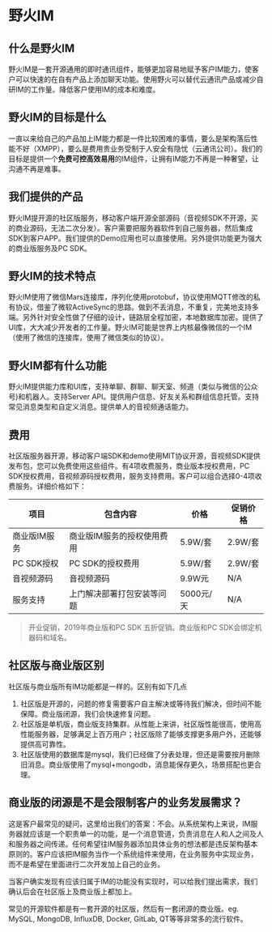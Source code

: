 # 野火IM
## 什么是野火IM
野火IM是一套开源通用的即时通讯组件，能够更加容易地赋予客户IM能力，使客户可以快速的在自有产品上添加聊天功能。使用野火可以替代云通讯产品或减少自研IM的工作量。降低客户使用IM的成本和难度。

## 野火IM的目标是什么
一直以来给自己的产品加上IM能力都是一件比较困难的事情，要么是架构落后性能不好（XMPP），要么是费用贵业务受制于人安全有隐忧（云通讯公司）。我们的目标是提供一个**免费可控高效易用**的IM组件，让拥有IM能力不再是一种奢望，让沟通不再是难事。

## 我们提供的产品
野火IM提开源的社区版服务，移动客户端开源全部源码（音视频SDK不开源，买的商业源码，无法二次分发）。客户需要把服务器软件到自己服务器，然后集成SDK到客户APP。我们提供的Demo应用也可以直接使用。另外提供功能更为强大的商业版服务及PC SDK。

## 野火IM的技术特点
野火IM使用了微信Mars连接库，序列化使用protobuf，协议使用MQTT修改的私有协议，借鉴了微软ActiveSync的思路。做到不丢消息，不重复，完美地支持多端。另外针对安全性做了仔细的设计，链路层全程加密，本地数据库加密。提供了UI库，大大减少开发者的工作量。野火IM可能是世界上内核最像微信的一个IM（使用了微信的连接库，使用了微信类似的协议）。

## 野火IM都有什么功能
野火IM提供能力库和UI库，支持单聊、群聊、聊天室、频道（类似与微信的公众号)和机器人。支持Server API。提供用户信息、好友关系和群组信息托管。支持常见消息类型和自定义消息。提供单人的音视频通话能力。

## 费用
社区版服务器开源，移动客户端SDK和demo使用MIT协议开源，音视频SDK提供发布包，您可以免费使用这些组件。有4项收费服务，商业版本授权费用，PC SDK授权费用，音视频源码授权费用，服务支持费用。客户可以组合选择0-4项收费服务。详细价格如下：

| 项目 | 包含内容 | 价格 | 促销价格
| ------ | ------ | ------ | ------- |
| 商业版IM服务 | 商业版IM服务的授权使用费用 | 5.9W/套 |  2.9W/套 |
| PC SDK授权 | PC SDK的授权费用 | 5.9W/套 |  2.9W/套 |
| 音视频源码 | 音视频源码 | 9.9W元 |   N/A |
| 服务支持 | 上门解决部署打包安装等问题 | 5000元/天 | N/A|
> 开业促销，2019年商业版和PC SDK 五折促销。商业版和PC SDK会绑定机器码和域名。

## 社区版与商业版区别
社区版与商业版所有IM功能都是一样的。区别有如下几点
1. 社区版是开源的，问题的修复需要客户自主解决或等待我们解决，但时间不能保障。商业版闭源，我们会快速修复问题。
2. 社区版是单机版，商业版支持集群。从性能上来讲，社区版性能很高，使用高性能服务器，足够满足上百万用户；社区版除了能够支撑更多用户外，还能够提供高可靠性。
3. 社区版使用的数据库是mysql，我们已经做了分表处理，但还是需要按月删除旧消息。商业版使用了mysql+mongodb，消息能保存更久，场景搭配也更合理。

## 商业版的闭源是不是会限制客户的业务发展需求？
这是客户最常见的疑问，这里给出我们的答案：不会。从系统架构上来说，IM服务器就应该是一个职责单一的功能，是一个消息管道，负责消息在人和人之间及人和服务器之间传递。任何希望往IM服务器添加具体业务的想法都是违反架构基本原则的。客户应该把IM服务当作一个系统组件来使用，在业务服务中实现业务，而不是希望在里面进行二次开发加上自己的业务。

当客户确实发现有应该归属于IM的功能没有实现时，可以给我们提出需求，我们确认后会在社区版上及商业版上都加上。

常见的开源软件都是有一套开源的社区版，然后有一套闭源的商业版。eg. MySQL, MongoDB, InfluxDB, Docker, GitLab, QT等等非常多的流行软件。

